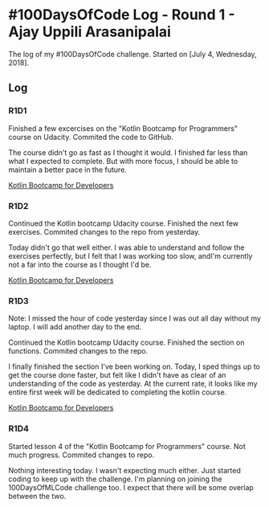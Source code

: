 # #100DaysOfCode Log - Round 1 - Ajay Uppili Arasanipalai

The log of my #100DaysOfCode challenge. Started on [July 4, Wednesday, 2018].

## Log

### R1D1 
Finished a few excercises on the "Kotlin Bootcamp for Programmers" course on Udacity. Commited the code to GitHub.

The course didn't go as fast as I thought it would. I finished far less than what I expected to complete. But with more focus, I should be able to maintain a better pace in the future.

[Kotlin Bootcamp for Developers](https://github.com/iyaja/Kotlin-Bootcamp-for-Programmers)

### R1D2
Continued the Kotlin bootcamp Udacity course. Finished the next few exercises. Commited changes to the repo from yesterday.

Today didn't go that well either. I was able to understand and follow the exercises perfectly, but I felt that I was working too slow, andI'm currently not a far into the course as I thought I'd be.

[Kotlin Bootcamp for Developers](https://github.com/iyaja/Kotlin-Bootcamp-for-Programmers)

### R1D3
Note: I missed the hour of code yesterday since I was out all day without my laptop. I will add another day to the end.

Continued the Kotlin bootcamp Udacity course. Finished the section on functions. Commited changes to the repo.

I finally finished the section I've been working on. Today, I sped things up to get the course done faster, but  felt like I didn't have as clear of an understanding of the code as yesterday. At the current rate, it looks like my entire first week will be dedicated to completing the kotlin course.

[Kotlin Bootcamp for Developers](https://github.com/iyaja/Kotlin-Bootcamp-for-Programmers)

### R1D4
Started lesson 4 of the "Kotlin Bootcamp for Programmers" course. Not much progress. Commited changes to repo.

Nothing interesting today. I wasn't expecting much either. Just started coding to keep up with the challenge. I'm planning on joining the 100DaysOfMLCode challenge too. I expect that there will be some overlap between the two.
